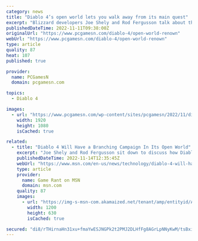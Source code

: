 ```yaml
---
category: news
title: "Diablo 4’s open world lets you walk away from its main quest"
excerpt: "Blizzard developers Joe Shely and Rod Fergusson talk about the Diablo 4 open world and Renown, explaining how the fantasy RPG game’s campaign structure works ..."
publishedDateTime: 2022-11-11T09:38:00Z
originalUrl: "https://www.pcgamesn.com/diablo-4/open-world-renown"
webUrl: "https://www.pcgamesn.com/diablo-4/open-world-renown"
type: article
quality: 87
heat: 107
published: true

provider:
  name: PCGamesN
  domain: pcgamesn.com

topics:
  - Diablo 4

images:
  - url: "https://www.pcgamesn.com/wp-content/sites/pcgamesn/2022/11/diablo-4-open-world-main-quest-blizzard-rpg-interview-rogue.jpg"
    width: 1920
    height: 1080
    isCached: true

related:
  - title: "Diablo 4 Will Have a Branching Campaign In Its Open World"
    excerpt: "Joe Shely and Rod Fergusson sit down to discuss how Diablo 4's campaign had to adapt to its open world, and how exploration in the game gets rewarded."
    publishedDateTime: 2022-11-14T12:35:45Z
    webUrl: "https://www.msn.com/en-us/news/technology/diablo-4-will-have-a-branching-campaign-in-its-open-world/ar-AA146LKg"
    type: article
    provider:
      name: Game Rant on MSN
      domain: msn.com
    quality: 87
    images:
      - url: "https://img-s-msn-com.akamaized.net/tenant/amp/entityid/AA146zen.img?h=630&w=1200&m=6&q=60&o=t&l=f&f=jpg"
        width: 1200
        height: 630
        isCached: true

secured: "di8/rTHirnaHn31xu+fmaYwESJNGPk2t2PMJ2DLHfFg8AGrLpNNyKwM/tsBxigGN+IyNI6oBQ2GGQBGMuOWAmxoCWz15i3QCAsihAEviV3XXtplmw8NLgSUTL878A3Pn+n+4wLURiD4exeGprmvCUvH4ZkzmJWs+JgsdJp7rjaoJSowC8OlcBl1+sBEBCWdQambKlR/XjllsEHLbgffDaP0Ge+UqcYR7JFcncQovriZ+jBb9kSzVYAkdwus6clXrm6tBkIEHqzX8h4XnLV6xfn/+ghrbpUOp1i2WUWj6noslJdh9Y8w68ikrIu99u0xjjD1ymmRCYsNw7LCBEpwfoa6Um7Pi15B6rsnXc4YGX8Q=;wHlsz14isNpJzQ0vME+Xfg=="
---
```


